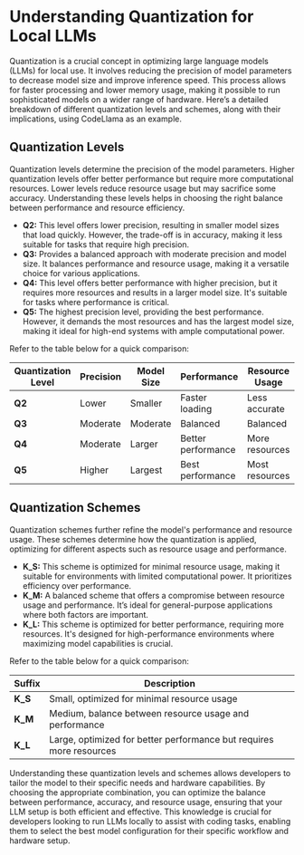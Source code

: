 # Understanding Quantization for Local LLMs

Quantization is a crucial concept in optimizing large language models (LLMs) for local use. It involves reducing the precision of model parameters to decrease model size and improve inference speed. This process allows for faster processing and lower memory usage, making it possible to run sophisticated models on a wider range of hardware. Here’s a detailed breakdown of different quantization levels and schemes, along with their implications, using CodeLlama as an example.

## Quantization Levels

Quantization levels determine the precision of the model parameters. Higher quantization levels offer better performance but require more computational resources. Lower levels reduce resource usage but may sacrifice some accuracy. Understanding these levels helps in choosing the right balance between performance and resource efficiency.

- **Q2:** This level offers lower precision, resulting in smaller model sizes that load quickly. However, the trade-off is in accuracy, making it less suitable for tasks that require high precision.
- **Q3:** Provides a balanced approach with moderate precision and model size. It balances performance and resource usage, making it a versatile choice for various applications.
- **Q4:** This level offers better performance with higher precision, but it requires more resources and results in a larger model size. It's suitable for tasks where performance is critical.
- **Q5:** The highest precision level, providing the best performance. However, it demands the most resources and has the largest model size, making it ideal for high-end systems with ample computational power.

Refer to the table below for a quick comparison:

| Quantization Level | Precision | Model Size | Performance        | Resource Usage |
| ------------------ | --------- | ---------- | ------------------ | -------------- |
| **Q2**             | Lower     | Smaller    | Faster loading     | Less accurate  |
| **Q3**             | Moderate  | Moderate   | Balanced           | Balanced       |
| **Q4**             | Moderate  | Larger     | Better performance | More resources |
| **Q5**             | Higher    | Largest    | Best performance   | Most resources |

## Quantization Schemes

Quantization schemes further refine the model's performance and resource usage. These schemes determine how the quantization is applied, optimizing for different aspects such as resource usage and performance.

- **K_S:** This scheme is optimized for minimal resource usage, making it suitable for environments with limited computational power. It prioritizes efficiency over performance.
- **K_M:** A balanced scheme that offers a compromise between resource usage and performance. It’s ideal for general-purpose applications where both factors are important.
- **K_L:** This scheme is optimized for better performance, requiring more resources. It's designed for high-performance environments where maximizing model capabilities is crucial.

Refer to the table below for a quick comparison:

| Suffix  | Description                                                  |
| ------- | ------------------------------------------------------------ |
| **K_S** | Small, optimized for minimal resource usage                  |
| **K_M** | Medium, balance between resource usage and performance       |
| **K_L** | Large, optimized for better performance but requires more resources |

Understanding these quantization levels and schemes allows developers to tailor the model to their specific needs and hardware capabilities. By choosing the appropriate combination, you can optimize the balance between performance, accuracy, and resource usage, ensuring that your LLM setup is both efficient and effective. This knowledge is crucial for developers looking to run LLMs locally to assist with coding tasks, enabling them to select the best model configuration for their specific workflow and hardware setup.